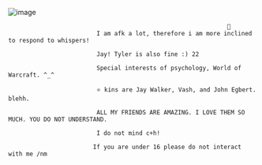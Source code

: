 ![image](https://github.com/CactusEggs/CactusEggs/assets/172105020/7355cc0d-2c13-4880-ab2e-73a4297dcf25)





                                                                  🐇
                             I am afk a lot, therefore i am more inclined to respond to whispers!

                             Jay! Tyler is also fine :) 22

                             Special interests of psychology, World of Warcraft. ^_^

                             ⭐ kins are Jay Walker, Vash, and John Egbert. blehh.

                             ALL MY FRIENDS ARE AMAZING. I LOVE THEM SO MUCH. YOU DO NOT UNDERSTAND.

                             I do not mind c+h! 

                            If you are under 16 please do not interact with me /nm


